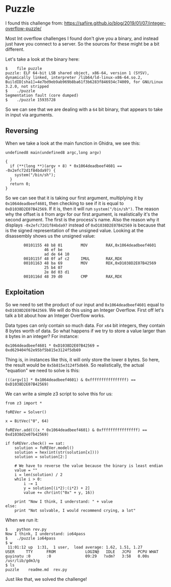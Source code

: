 # Puzzle

I found this challenge from: https://safiire.github.io/blog/2019/01/07/integer-overflow-puzzle/

Most Int overflow challenges I found don't give you a binary, and instead just have you connect to a server. So the sources for these might be a bit different.

Let's take a look at the binary here:

```
$    file puzzle
puzzle: ELF 64-bit LSB shared object, x86-64, version 1 (SYSV), dynamically linked, interpreter /lib64/ld-linux-x86-64.so.2, BuildID[sha1]=4e7bd9eb9ab969b8ba61f3b6283f846934c74009, for GNU/Linux 3.2.0, not stripped
$    ./puzzle
Segmentation fault (core dumped)
$    ./puzzle 15935728
```

So we can see that we are dealing with a `64` bit binary, that appears to take in input via arguments.

## Reversing

When we take a look at the main function in Ghidra, we see this:

```
undefined8 main(undefined8 argc,long argv)

{
  if (**(long **)(argv + 8) * 0x1064deadbeef4601 == -0x2efc72d1f84bda97) {
    system("/bin/sh");
  }
  return 0;
}
```

So we can see that it is taking our first argument, multiplying it by `0x1064deadbeef4601`, then checking to see if it is equal to `0xD1038D2E07B42569`. If it is, then it will run `system("/bin/sh")`. The reason why the offset is `8` from argv for our first argument, is realistically it's the second argument. The first is the process's name. Also the reason why it displays `-0x2efc72d1f84bda97` instead of `0xD1038D2E07B42569` is because that is the signed representation of the unsigned value. Looking at the disassembly shows us the unsigned value:

```
        00101155 48 b8 01        MOV        RAX,0x1064deadbeef4601
                 46 ef be
                 ad de 64 10
        0010115f 48 0f af c2     IMUL       RAX,RDX
        00101163 48 ba 69        MOV        RDX,0xD1038D2E07B42569
                 25 b4 07
                 2e 8d 03 d1
        0010116d 48 39 d0        CMP        RAX,RDX
```

## Exploitation

So we need to set the product of our input and `0x1064deadbeef4601` equal to `0xD1038D2E07B42569`. We will do this using an Integer Overflow. First off let's talk a bit about how an Integer Overflow works.

Data types can only contain so much data. For `x64` bit integers, they contain 8 bytes worth of data. So what happens if we try to store a value larger than `8` bytes in an integer? For instance:

```
0x1064deadbeef4601 * 0xD1038D2E07B42569 = 0xd629404f62e95bf5b815e3124f5db69
```

Thing is, in instances like this, it will only store the lower `8` bytes. So here, the result would be `0x5b815e3124f5db69`. So realistically, the actual "equation" we need to solve is this:

```
(((argv[1] * 0x1064deadbeef4601) & 0xffffffffffffffff) == 0xD1038D2E07B42569)
```

We can write a simple z3 script to solve this for us:

```
from z3 import *

foREVer = Solver()

x = BitVec("0", 64)

foREVer.add(((x * 0x1064deadbeef4601) & 0xffffffffffffffff) == 0xd1038d2e07b42569)

if foREVer.check() == sat:
    solution = foREVer.model()
    solution = hex(int(str(solution[x])))
    solution = solution[2:]

    # We have to reverse the value because the binary is least endian
    value = ""
    i = len(solution) / 2
    while i > 0:
        i -= 1
        y = solution[(i*2):(i*2) + 2]
        value += chr(int("0x" + y, 16))

    print "Now I think, I understand: " + value
else:
    print "Not solvable, I would recommend crying, a lot"
```

When we run it:

```
$    python rev.py
Now I think, I understand: io64pass
$    ./puzzle io64pass
$ w
 11:01:12 up  1:31,  1 user,  load average: 1.62, 1.51, 1.27
USER     TTY      FROM             LOGIN@   IDLE   JCPU   PCPU WHAT
guyinatu :0       :0               09:29   ?xdm?   3:58   0.00s /usr/lib/gdm3/g
$ ls
puzzle    readme.md  rev.py
```

Just like that, we solved the challenge!

